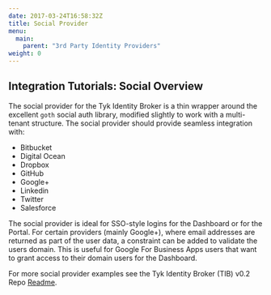 ```yaml
---
date: 2017-03-24T16:58:32Z
title: Social Provider
menu:
  main:
    parent: "3rd Party Identity Providers"
weight: 0
---
```


## <a name="integration-tutorials-social"></a>Integration Tutorials: Social Overview

The social provider for the Tyk Identity Broker is a thin wrapper around the excellent `goth` social auth library, modified slightly to work with a multi-tenant structure. The social provider should provide seamless integration with:

- Bitbucket
- Digital Ocean
- Dropbox
- GitHub
- Google+
- Linkedin
- Twitter
- Salesforce

The social provider is ideal for SSO-style logins for the Dashboard or for the Portal. For certain providers (mainly Google+), where email addresses are returned as part of the user data, a constraint can be added to validate the users domain. This is useful for Google For Business Apps users that want to grant access to their domain users for the Dashboard.

For more social provider examples see the Tyk Identity Broker (TIB) v0.2 Repo [Readme](https://github.com/TykTechnologies/tyk-identity-broker/blob/master/README.md#social).
